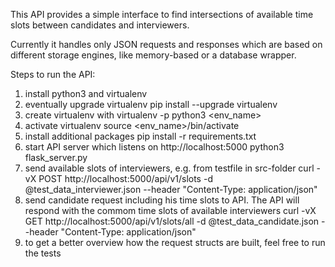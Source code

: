 This API provides a simple interface to find intersections of available
time slots between candidates and interviewers.

Currently it handles only JSON requests and responses which are based
on different storage engines, like memory-based or a database wrapper.

Steps to run the API:

1. install python3 and virtualenv
2. eventually upgrade virtualenv
    pip install --upgrade virtualenv
3. create virtualenv with
    virtualenv -p python3 <env_name>
4. activate virtualenv
    source <env_name>/bin/activate
5. install additional packages
    pip install -r requirements.txt
5. start API server which listens on http://localhost:5000
    python3 flask_server.py
6. send available slots of interviewers, e.g. from testfile in src-folder
    curl -vX POST http://localhost:5000/api/v1/slots -d @test_data_interviewer.json --header "Content-Type: application/json"
7. send candidate request including his time slots to API. The API will respond with the commom time slots of
   available interviewers
    curl -vX GET http://localhost:5000/api/v1/slots/all -d @test_data_candidate.json --header "Content-Type: application/json"
8. to get a better overview how the request structs are built,
feel free to run the tests

